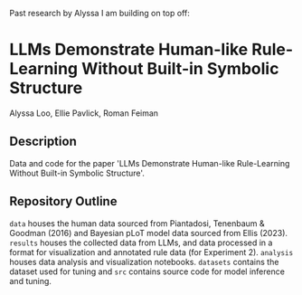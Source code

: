 Past research by Alyssa I am building on top off:

# LLMs Demonstrate Human-like Rule-Learning Without Built-in Symbolic Structure
Alyssa Loo, Ellie Pavlick, Roman Feiman

## Description 
Data and code for the paper 'LLMs Demonstrate Human-like Rule-Learning Without Built-in Symbolic Structure'. 

## Repository Outline
`data` houses the human data sourced from Piantadosi, Tenenbaum & Goodman (2016) and Bayesian pLoT model data sourced from Ellis (2023). `results` houses the collected data from LLMs, and data processed in a format for visualization and annotated rule data (for Experiment 2). `analysis` houses data analysis and visualization notebooks. `datasets` contains the dataset used for tuning and `src` contains source code for model inference and tuning.
